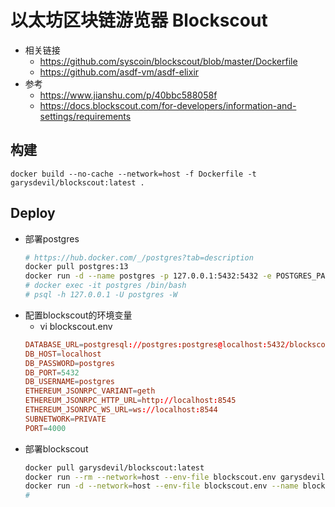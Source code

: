 # 以太坊区块链游览器 Blockscout
- 相关链接
    - https://github.com/syscoin/blockscout/blob/master/Dockerfile
    - https://github.com/asdf-vm/asdf-elixir
- 参考
    - https://www.jianshu.com/p/40bbc588058f
    - https://docs.blockscout.com/for-developers/information-and-settings/requirements

## 构建
```
docker build --no-cache --network=host -f Dockerfile -t garysdevil/blockscout:latest .
```

## Deploy
- 部署postgres
    ```bash
    # https://hub.docker.com/_/postgres?tab=description
    docker pull postgres:13
    docker run -d --name postgres -p 127.0.0.1:5432:5432 -e POSTGRES_PASSWORD=postgres postgres:13
    # docker exec -it postgres /bin/bash
    # psql -h 127.0.0.1 -U postgres -W
    ```
- 配置blockscout的环境变量
    - vi blockscout.env
    ```conf
    DATABASE_URL=postgresql://postgres:postgres@localhost:5432/blockscout
    DB_HOST=localhost
    DB_PASSWORD=postgres
    DB_PORT=5432
    DB_USERNAME=postgres
    ETHEREUM_JSONRPC_VARIANT=geth
    ETHEREUM_JSONRPC_HTTP_URL=http://localhost:8545
    ETHEREUM_JSONRPC_WS_URL=ws://localhost:8544
    SUBNETWORK=PRIVATE
    PORT=4000
    ```
- 部署blockscout
    ```bash
    docker pull garysdevil/blockscout:latest
    docker run --rm --network=host --env-file blockscout.env garysdevil/blockscout:latest mix do ecto.drop, ecto.create, ecto.migrate
    docker run -d --network=host --env-file blockscout.env --name blockscout garysdevil/blockscout:latest
    # 
    ```